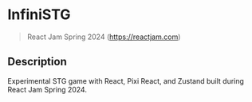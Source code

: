 # InfiniSTG
> React Jam Spring 2024 (https://reactjam.com)

## Description

Experimental STG game with React, Pixi React, and Zustand built during React Jam Spring 2024.
